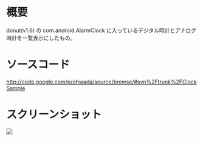 # 概要 #
donut(v1.6) の com.android.AlarmClock に入っているデジタル時計とアナログ時計を一覧表示にしたもの。<br>

<h1>ソースコード</h1>
<a href='http://code.google.com/p/ohwada/source/browse/#svn%2Ftrunk%2FClockSample'>http://code.google.com/p/ohwada/source/browse/#svn%2Ftrunk%2FClockSample</a>

<h1>スクリーンショット</h1>
<img src='http://ohwada.googlecode.com/files/20120114_clock_samples.png' />